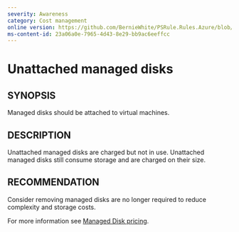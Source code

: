 ```yaml
---
severity: Awareness
category: Cost management
online version: https://github.com/BernieWhite/PSRule.Rules.Azure/blob/master/docs/rules/en/Azure.VM.DiskAttached.md
ms-content-id: 23a06a0e-7965-4d43-8e29-bb9ac6eeffcc
---
```


# Unattached managed disks

## SYNOPSIS

Managed disks should be attached to virtual machines.

## DESCRIPTION

Unattached managed disks are charged but not in use.
Unattached managed disks still consume storage and are charged on their size.

## RECOMMENDATION

Consider removing managed disks are no longer required to reduce complexity and storage costs.

For more information see [Managed Disk pricing](https://azure.microsoft.com/en-us/pricing/details/managed-disks/).
